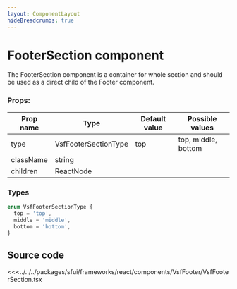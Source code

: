 ```yaml
---
layout: ComponentLayout
hideBreadcrumbs: true
---
```

<!-- react -->
# FooterSection component

The FooterSection component is a container for whole section and should be used as a direct child of the Footer component. 

###  Props:
| Prop name | Type      | Default value | Possible values     |
|-----------|-----------| ------------- |---------------------|
| type      | VsfFooterSectionType    |     top        | top, middle, bottom |                                        |
| className | string    |             |                     |                                        |
| children  | ReactNode |             |                     |                                        |

### Types

```ts
enum VsfFooterSectionType {
  top = 'top',
  middle = 'middle',
  bottom = 'bottom',
}
```

## Source code

<<<../../../packages/sfui/frameworks/react/components/VsfFooter/VsfFooterSection.tsx
<!-- end react -->
